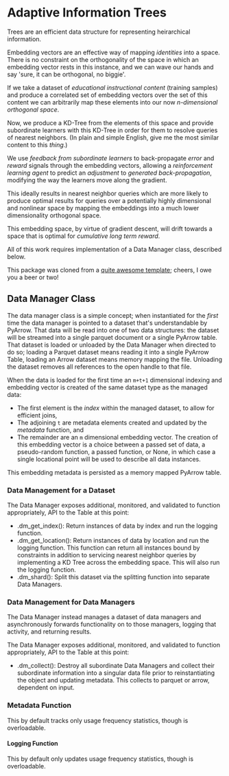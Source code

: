 # Adaptive Information Trees

Trees are an efficient data structure for representing heirarchical information.

Embedding vectors are an effective way of mapping *identities* into a space. There is no constraint on the orthogonality of the space in which an embedding vector rests in this instance, and we can wave our hands and say 'sure, it can be orthogonal, no biggie'.

If we take a dataset of *educational instructional content* (training samples) and produce a correlated set of embedding vectors over the set of this content we can arbitrarily map these elements into our now *n-dimensional orthogonal space*.

Now, we produce a KD-Tree from the elements of this space and provide subordinate learners with this KD-Tree in order for them to resolve queries of nearest neighbors. (In plain and simple English, give me the most similar content to this *thing*.)

We use *feedback from subordinate learners* to back-propagate *error* and *reward* signals through the embedding vectors, allowing a *reinforcement learning agent* to predict an *adjustment* to *generated back-propagation*, modifying the way the learners move along the gradient.

This ideally results in nearest neighbor queries which are more likely to produce optimal results for queries over a potentially highly dimensional and nonlinear space by mapping the embeddings into a much lower dimensionality orthogonal space.

This embedding space, by virtue of gradient descent, will drift towards a space that is optimal for *cumulative long term reward*.

All of this work requires implementation of a Data Manager class, described below.

This package was cloned from a [quite awesome template](https://github.com/AlexIoannides/py-package-template); cheers, I owe you a beer or two!

## Data Manager Class

The data manager class is a simple concept; when instantiated for the *first* time the data manager is pointed to a dataset that's understandable by PyArrow. That data will be read into one of two data structures: the dataset will be streamed into a single parquet document or a single PyArrow table. That dataset is loaded or unloaded by the Data Manager when directed to do so; loading a Parquet dataset means reading it into a single PyArrow Table, loading an Arrow dataset means memory mapping the file. Unloading the dataset removes all references to the open handle to that file.

When the data is loaded for the first time an `m+t+1` dimensional indexing and embedding vector is created of the same dataset type as the managed data:

* The first element is the *index* within the managed dataset, to allow for efficient joins,
* The adjoining `t` are metadata elements created and updated by the *metadata* function, and
* The remainder are an `m` dimensional embedding vector. The creation of this embedding vector is a choice between a passed set of data, a pseudo-random function, a passed function, or None, in which case a single locational point will be used to describe all data instances.

This embedding metadata is persisted as a memory mapped PyArrow table.

### Data Management for a Dataset

The Data Manager exposes additional, monitored, and validated to function appropriately, API to the Table at this point:

* .dm_get_index(): Return instances of data by index and run the logging function.
* .dm_get_location(): Return instances of data by location and run the logging function. This function can return all instances bound by constraints in addition to servicing nearest neighbor queries by implementing a KD Tree across the embedding space. This will also run the logging function.
* .dm_shard(): Split this dataset via the splitting function into separate Data Managers.

### Data Management for Data Managers

The Data Manager instead manages a dataset of data managers and asynchronously forwards functionality on to those managers, logging that activity, and returning results.

The Data Manager exposes additional, monitored, and validated to function appropriately, API to the Table at this point:

* .dm_collect(): Destroy all subordinate Data Managers and collect their subordinate information into a singular data file prior to reinstantiating the object and updating metadata. This collects to parquet or arrow, dependent on input.

### Metadata Function

This by default tracks only usage frequency statistics, though is overloadable.

#### Logging Function

This by default only updates usage frequency statistics, though is overloadable.
